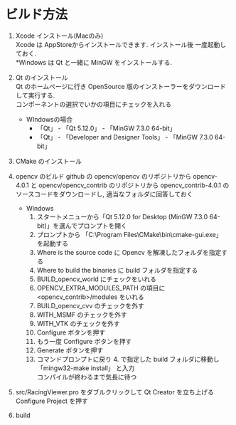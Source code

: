 # ビルド方法

1. Xcode インストール(Macのみ)  
Xcode は AppStoreからインストールできます. インストール後 一度起動しておく.  
*Windows は Qt と一緒に MinGW をインストールする.  

1. Qt のインストール  
Qt のホームページに行き OpenSource 版のインストーラーをダウンロードして実行する.  
コンポーネントの選択でいかの項目にチェックを入れる
    - WIndowsの場合
        - 「Qt」 - 「Qt 5.12.0」 - 「MinGW 7.3.0 64-bit」
        - 「Qt」 - 「Developer and Designer Tools」 - 「MinGW 7.3.0 64-bit」

1. CMake のインストール

1. opencv のビルド
github の opencv/opencv のリポジトリから opencv-4.0.1 と opencv/opencv_contrib のリポジトリから opencv_contrib-4.0.1 のソースコードをダウンロードし,
適当なフォルダに回答しておく
    - Windows
        1. スタートメニューから「Qt 5.12.0 for Desktop (MinGW 7.3.0 64-bit)」を選んでプロンプトを開く
        1. プロンプトから 「C:\Program Files\CMake\bin\cmake-gui.exe」 を起動する 
        1. Where is the source code に Opencv を解凍したフォルダを指定する
        1. Where to build the binaries に build フォルダを指定する
        1. BUILD_opencv_world にチェックをいれる
        1. OPENCV_EXTRA_MODULES_PATH の項目に <opencv_contrib>/modules をいれる
        1. BUILD_opencv_cvv のチェックを外す
        1. WITH_MSMF のチェックを外す
        1. WITH_VTK のチェックを外す
        1. Configure ボタンを押す
        1. もう一度 Configure ボタンを押す
        1. Generate ボタンを押す
        1. コマンドプロンプトに戻り 4. で指定した build フォルダに移動し 「mingw32-make install」 と入力  
        コンパイルが終わるまで気長に待つ
        
1. src/RacingViewer.pro をダブルクリックして Qt Creator を立ち上げる  
Configure Project を押す

1. build
